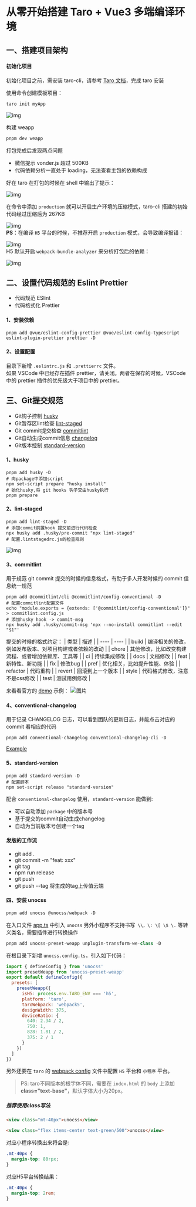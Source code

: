 # 从零开始搭建 Taro + Vue3 多端编译环境

## 一、搭建项目架构

#### 初始化项目

初始化项目之前，需安装 taro-cli，请参考 [Taro 文档](https://taro-docs.jd.com/taro/docs/GETTING-STARTED)，完成 taro 安装

使用命令创建模板项目：

```bash
taro init myApp
```

![img](/screenshots/init.png)

构建 weapp

```bash
pnpm dev weapp
```

打包完成后发现两点问题

- 微信提示 vonder.js 超过 500KB
- 代码依赖分析一直处于 loading，无法查看主包的依赖构成

好在 taro 在打包的时候在 shell 中输出了提示：

![img](/screenshots/tips.png)

在命令中添加 `production` 就可以开启生产环境的压缩模式，taro-cli 搭建的初始代码经过压缩后为 267KB

![img](/screenshots/analyse.png)  
**PS**：在编译 `H5` 平台的时候，不推荐开启 `production` 模式，会导致编译报错：  

![img](/screenshots/exceed-size.png)  
H5 默认开启 `webpack-bundle-analyzer` 来分析打包后的依赖：  

![img](/screenshots/webpack-analyzer.png)
## 二、设置代码规范的 Eslint Prettier

- 代码规范 ESlint
- 代码格式化 Prettier    
#### 1、安装依赖

```shell
pnpm add @vue/eslint-config-prettier @vue/eslint-config-typescript eslint-plugin-prettier prettier -D
```
#### 2、设置配置  

目录下新增 `.eslintrc.js` 和 `.prettierrc` 文件。  
如果 VSCode 中已经存在插件 prettier，请关闭。两者在保存的时候，VSCode 中的 prettier 插件的优先级大于项目中的 prettier。

## 三、Git提交规范

- Git钩子控制 [husky](https://typicode.github.io/husky/#/)
- Git暂存区lint检查 [lint-staged](https://github.com/okonet/lint-staged)
- Git commit提交检查 [commitlint](https://github.com/conventional-changelog/commitlint)
- Git自动生成commit信息 [changelog](https://github.com/conventional-changelog-archived-repos/conventional-changelog-cli)  
- Git版本控制 [standard-version](https://www.npmjs.com/package/standard-version)

#### 1、husky
```shell
pnpm add husky -D
# 向package中添加script
npm set-script prepare "husky install" 
# 始化husky,将 git hooks 钩子交由husky执行
pnpm prepare 
```
#### 2、lint-staged
```shell
pnpm add lint-staged -D
# 添加commit前置hook 提交前进行代码检查
npx husky add .husky/pre-commit "npx lint-staged"
# 配置.lintstagedrc.js的检查规则
```
![img](/screenshots/staged-lint.png)
#### 3、commitlint
用于规范 git commit 提交的时候的信息格式，有助于多人开发时候的 commit 信息统一规范
```shell
pnpm add @commitlint/cli @commitlint/config-conventional -D
# 配置commitlint配置文件
echo "module.exports = {extends: ['@commitlint/config-conventional']}" > commitlint.config.js
# 添加husky hook -> commit-msg
npx husky add .husky/commit-msg 'npx --no-install commitlint --edit "$1"'
```
提交的时候的格式约定：
|  类型   | 描述  |
|  ----  | ----  |
| build  | 	编译相关的修改，例如发布版本、对项目构建或者依赖的改动 |
| chore  | 其他修改，比如改变构建流程、或者增加依赖库、工具等 |
| ci  | 持续集成修改 |
| docs  | 文档修改 |
| feat  | 新特性、新功能 |
| fix  | 修改bug |
| pref  | 优化相关，比如提升性能、体验 |
| refactor  | 代码重构 |
| revert  | 回滚到上一个版本 |
| style  | 代码格式修改，注意不是css修改 |
| test  | 测试用例修改 |

来看看官方的 [demo](https://github.com/conventional-changelog/commitlint) 示例：
![图片](https://raw.githubusercontent.com/conventional-changelog/commitlint/6181d69c25371fd5830a5a9b7173a200d3c9fed5/docs/assets/commitlint.svg)
#### 4、conventional-changelog
用于记录 CHANGELOG 日志，可以看到团队的更新日志，并能点击对应的 commit 看相应的代码
```
pnpm add conventional-changelog conventional-changelog-cli -D
```
[Example](https://github.com/karma-runner/karma/blob/master/CHANGELOG.md)
#### 5、standard-version
```
pnpm add standard-version -D
# 配置脚本
npm set-script release "standard-version"
```
配合 `conventional-changelog` 使用，`standard-version` 能做到:
- 可以自动添加 `package` 中的版本号
- 基于提交的commit自动生成changelog
- 自动为当前版本号创建一个tag

#### 发版的工作流
- git add .
- git commit -m "feat: xxx"
- git tag
- npm run release
- git push
- git push --tag 将生成的tag上传值云端  
#### 四、安装 unocss
```js
pnpm add unocss @unocss/webpack -D
```
在入口文件 [app.ts](https://github.com/rzhAvenir/taro-vue3-template/blob/master/src/app.ts) 中引入 `unocss` 
另外小程序不支持书写` \\，\: \[ \$ \.` 等转义类名，需要插件进行转换操作
```js
pnpm add unocss-preset-weapp unplugin-transform-we-class -D
```
在根目录下新增 `unocss.config.ts`，引入如下代码：
```js
import { defineConfig } from 'unocss'
import presetWeapp from 'unocss-preset-weapp'
export default defineConfig({
  presets: [
    presetWeapp({
      isH5: process.env.TARO_ENV === 'h5',
      platform: 'taro',
      taroWebpack: 'webpack5',
      designWidth: 375,
      deviceRatio: {
        640: 2.34 / 2,
        750: 1,
        828: 1.81 / 2,
        375: 2 / 1
      }
    })
  ]
})
```
另外还要在 `taro` 的 [webpack config](https://github.com/rzhAvenir/taro-vue3-template/blob/master/config/index.js) 文件中配置 `H5` 平台和 `小程序` 平台。  
> PS: taro不同版本的根字体不同，需要在 `index.html` 的 `body` 上添加**class="text-base"**，默认字体大小为20px。
##### 推荐使用class写法
```html
<view class="mt-40px">unocss</view>

<view class="flex items-center text-green/500">unocss</view>
```
对应小程序转换出来将会是:
```css
.mt-40px {
  margin-top: 80rpx;
}
```
对应H5平台转换结果：
```css
.mt-40px {
  margin-top: 2rem;
}
```


